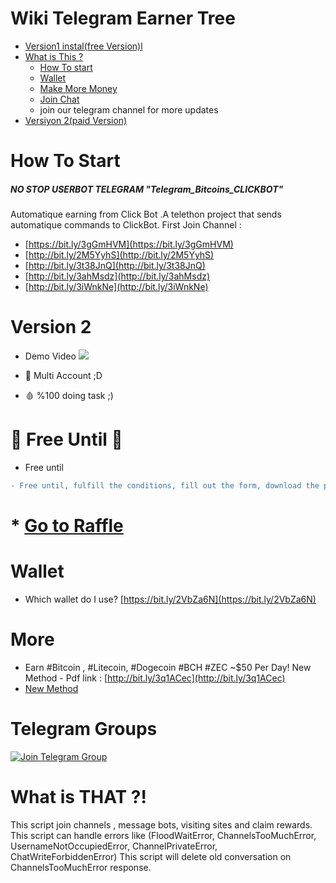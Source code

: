 # Wiki Telegram Earner Tree
 * [Version1 instal(free Version)l](https://github.com/yuceltoluyag/telegram-bot-for-bitcoin/tree/main/v1#install-v1)
 * [What is This ?](https://github.com/yuceltoluyag/telegram-bot-for-bitcoin#what-is-that-)
   * [How To start](https://github.com/yuceltoluyag/telegram-bot-for-bitcoin#how-to-start)
   * [Wallet](https://github.com/yuceltoluyag/telegram-bot-for-bitcoin#wallet)
   * [Make More Money](https://github.com/yuceltoluyag/telegram-bot-for-bitcoin#wallet)
   * [Join Chat](https://github.com/yuceltoluyag/telegram-bot-for-bitcoin#telegram-groups)
   - join our telegram channel for more updates
 * [Versiyon 2(paid Version)](https://github.com/yuceltoluyag/telegram-bot-for-bitcoin#version-2)



# How To Start
##### NO STOP USERBOT TELEGRAM  "Telegram_Bitcoins_CLICKBOT"

Automatique earning from Click Bot .A telethon project that sends automatique commands to ClickBot.
First Join Channel :

 - [https://bit.ly/3gGmHVM](https://bit.ly/3gGmHVM)
 - [http://bit.ly/2M5YyhS](http://bit.ly/2M5YyhS)
 - [http://bit.ly/3t38JnQ](http://bit.ly/3t38JnQ)
 - [http://bit.ly/3ahMsdz](http://bit.ly/3ahMsdz)
 - [http://bit.ly/3iWnkNe](http://bit.ly/3iWnkNe)

# Version 2
* Demo Video
[![](http://img.youtube.com/vi/0xWzJtYf7fc/0.jpg)](http://www.youtube.com/watch?v=0xWzJtYf7fc "")

* 💉 Multi Account ;D
* 🩸  %100 doing task ;)

# 🤩 Free Until 🤩

* Free until

```diff
- Free until, fulfill the conditions, fill out the form, download the program for free.
```

# * [Go to Raffle](https://github.com/yuceltoluyag/telegram-bot-for-bitcoin/blob/main/raffle.md)


# Wallet
* Which wallet do I use?
  [https://bit.ly/2VbZa6N](https://bit.ly/2VbZa6N)

# More
* Earn #Bitcoin
, #Litecoin, #Dogecoin #BCH #ZEC ~$50 Per Day! New Method - Pdf link : [http://bit.ly/3q1ACec](http://bit.ly/3q1ACec)
* [New Method](https://github.com/yuceltoluyag/faucetcrypto)



# Telegram Groups

[![Join Telegram Group](https://img.shields.io/badge/telegram-Money--Talks-green?style=for-the-badge&logo=telegram)](https://t.me/EarnCoinPerDay)


# What is THAT ?!
This script join channels , message bots, visiting sites and claim rewards.
This script can handle errors like (FloodWaitError, ChannelsTooMuchError, UsernameNotOccupiedError, ChannelPrivateError, ChatWriteForbiddenError)
This script will delete old conversation on ChannelsTooMuchError response.

